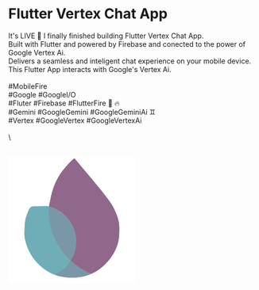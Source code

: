 # Flutter Vertex Chat App

It's LIVE 🎉 I finally finished building Flutter Vertex Chat App.\
Built with Flutter and powered by Firebase and conected to the power of Google Vertex Ai.\
Delivers a seamless and inteligent chat experience on your mobile device.\
This Flutter App interacts with Google's Vertex Ai.
\
\
#MobileFire\
#Google #GoogleI/O\
#Fluter #Firebase #FlutterFire 📱 🔥\
#Gemini #GoogleGemini #GoogleGeminiAi ♊️\
#Vertex #GoogleVertex #GoogleVertexAi\
\
\

\
![Flutter Fire](images/mobilefire_logo.png)
